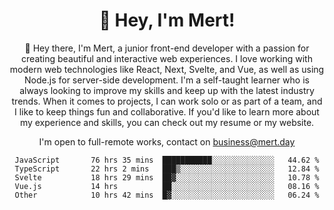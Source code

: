 <div align="center">
  <h1 align="center">👋 Hey, I'm Mert! </h1>
<p>
 🎉 Hey there, I'm Mert, a junior front-end developer with a passion for creating beautiful and interactive web experiences. I love working with modern web technologies like React, Next, Svelte, and Vue, as well as using Node.js for server-side development. I'm a self-taught learner who is always looking to improve my skills and keep up with the latest industry trends. When it comes to projects, I can work solo or as part of a team, and I like to keep things fun and collaborative. If you'd like to learn more about my experience and skills, you can check out my resume or my website.
</p>

  I'm open to full-remote works, contact on [business@mert.day](mailto:business@mert.day) 
  
<!--START_SECTION:waka-->

```text
JavaScript       76 hrs 35 mins  ███████████░░░░░░░░░░░░░░   44.62 %
TypeScript       22 hrs 2 mins   ███▒░░░░░░░░░░░░░░░░░░░░░   12.84 %
Svelte           18 hrs 29 mins  ██▓░░░░░░░░░░░░░░░░░░░░░░   10.78 %
Vue.js           14 hrs          ██░░░░░░░░░░░░░░░░░░░░░░░   08.16 %
Other            10 hrs 42 mins  █▓░░░░░░░░░░░░░░░░░░░░░░░   06.24 %
```

<!--END_SECTION:waka-->

<!--
I inspired from https://github.com/noirrs
You can check his page too!

Mert Doğu - Front-end Developer - mert.day
--> 

